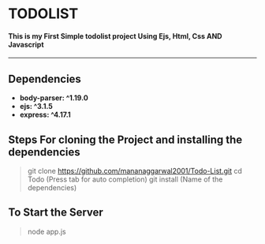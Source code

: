 # TODOLIST 

#### This is my First Simple todolist project Using Ejs, Html, Css AND Javascript
<hr>

## Dependencies
-  **body-parser: ^1.19.0**
-  **ejs: ^3.1.5**
-  **express: ^4.17.1**

## Steps For cloning the Project and installing the dependencies

> git clone https://github.com/mananaggarwal2001/Todo-List.git
> cd Todo (Press tab for auto completion)
> git install (Name of the dependencies)

## To Start the Server
> node app.js

